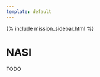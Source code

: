 ```yaml
---
template: default
---
```

{% include mission_sidebar.html %}
  
   <div class="w3-row w3-padding-64">
    <div class="w3-twothird w3-container">
      <h1 class="w3-text-teal">NASI</h1>
      <p>TODO</p>
    </div>
  </div>
